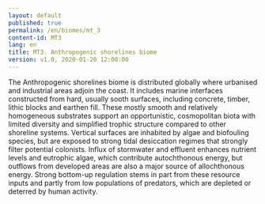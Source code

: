 ```yaml
---
layout: default
published: true
permalink: /en/biomes/mt_3
content-id: MT3
lang: en
title: MT3. Anthropogenic shorelines biome
version: v1.0, 2020-01-20 12:00:00
---
```


The Anthropogenic shorelines biome is distributed globally where urbanised and industrial areas adjoin the coast. It includes marine interfaces constructed from hard, usually sooth surfaces, including concrete, timber, lithic blocks and earthen fill. These mostly smooth and relatively homogeneous substrates support an opportunistic, cosmopolitan biota with limited diversity and simplified trophic structure compared to other shoreline systems. Vertical surfaces are inhabited by algae and biofouling species, but are exposed to strong tidal desiccation regimes that strongly filter potential colonists. Influx of stormwater and effluent enhances nutrient levels and eutrophic algae, which contribute autochthonous energy, but outflows from developed areas are also a major source of allochthonous energy. Strong bottom-up regulation stems in part from these resource inputs and partly from low populations of predators, which are depleted or deterred by human activity. 
